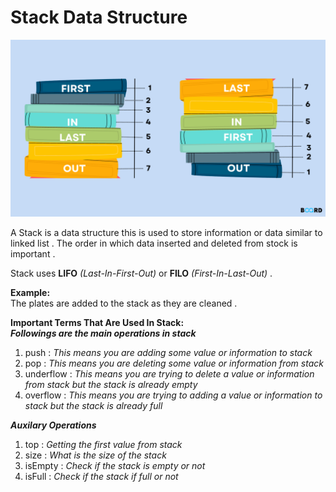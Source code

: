 # Stack Data Structure  

![Stack Data Structure](./icons__images/stack__Data__structure.png)

A Stack is a data structure this is used to store information or data similar to linked list . The order in which data inserted and deleted from stock is important .  

Stack uses **LIFO** *(Last-In-First-Out)* or **FILO** *(First-In-Last-Out)* .  

**Example:**  
The plates are added to the stack as they are cleaned . 

**Important Terms That Are Used In Stack:**  
**_Followings are the main operations in stack_**
1. push : _This means you are adding some value or information to stack_
2. pop : _This means you are deleting some value or information from stack_
3. underflow : _This means you are trying to delete a value or information from stack but the stack is already empty_
4. overflow : _This means you are trying to adding a value or information to stack but the stack is already full_  

**_Auxilary Operations_**
1. top : _Getting the first value from stack_
2. size : _What is the size of the stack_
3. isEmpty : _Check if the stack is empty or not_
4. isFull : _Check if the stack if full or not_  

